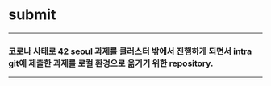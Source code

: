 # submit
---
### 코로나 사태로 42 seoul 과제를 클러스터 밖에서 진행하게 되면서 intra git에 제출한 과제를 로컬 환경으로 옮기기 위한 repository.
---
